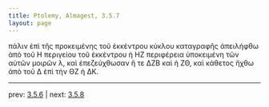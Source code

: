```yaml
---
title: Ptolemy, Almagest, 3.5.7
layout: page
---
```


πάλιν ἐπὶ τῆς προκειμένης τοῦ ἐκκέντρου κύκλου καταγραφῆς ἀπειλήφθω ἀπὸ τοῦ Η περιγείου τοῦ ἐκκέντρου ἡ ΗΖ περιφέρεια ὑποκειμένη τῶν αὐτῶν μοιρῶν λ, καὶ ἐπεζεύχθωσαν ἥ τε ΔΖΒ καὶ ἡ ΖΘ, καὶ κάθετος ἤχθω ἀπὸ τοῦ Δ ἐπὶ τὴν ΘΖ ἡ ΔΚ. 

---

prev: [3.5.6](../3.5.6/) | next: [3.5.8](../3.5.8/)

